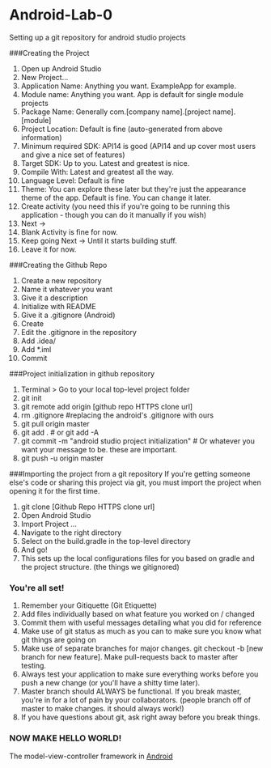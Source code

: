 Android-Lab-0
=============

Setting up a git repository for android studio projects

###Creating the Project
1. Open up Android Studio
2. New Project...
3. Application Name: Anything you want. ExampleApp for example.
4. Module name: Anything you want. App is default for single module projects
5. Package Name: Generally com.[company name].[project name].[module]
6. Project Location: Default is fine (auto-generated from above information)
7. Minimum required SDK: API14 is good (API14 and up cover most users and give a nice set of features)
8. Target SDK: Up to you. Latest and greatest is nice. 
9. Compile With: Latest and greatest all the way.
10. Language Level: Default is fine
11. Theme: You can explore these later but they're just the appearance theme of the app. Default is fine. You can change it later.
12. Create activity (you need this if you're going to be running this application - though you can do it manually if you wish)
13. Next -> 
14. Blank Activity is fine for now.
15. Keep going Next -> Until it starts building stuff. 
16. Leave it for now. 

###Creating the Github Repo
1. Create a new repository
2. Name it whatever you want
3. Give it a description
4. Initialize with README
5. Give it a .gitignore (Android)
6. Create
7. Edit the .gitignore in the repository
8. Add .idea/
9. Add *.iml
10. Commit

###Project initialization in github repository
1. Terminal > Go to your local top-level project folder
2. git init
3. git remote add origin [github repo HTTPS clone url]
4. rm .gitignore #replacing the android's .gitignore with ours
5. git pull origin master
6. git add . # or git add -A
7. git commit -m "android studio project initialization" # Or whatever you want your message to be. these are important.
8. git push -u origin master

###Importing the project from a git repository
If you're getting someone else's code or sharing this project via git, you must import the project when opening it for the first time.

1. git clone [Github Repo HTTPS clone url]
2. Open Android Studio
3. Import Project ...
4. Navigate to the right directory
5. Select on the build.gradle in the top-level directory
6. And go! 
7. This sets up the local configurations files for you based on gradle and the project structure. (the things we gitignored)


### You're all set!
1. Remember your Gitiquette (Git Etiquette)
2. Add files individually based on what feature you worked on / changed
3. Commit them with useful messages detailing what you did for reference
4. Make use of git status as much as you can to make sure you know what git things are going on
5. Make use of separate branches for major changes. git checkout -b [new branch for new feature]. Make pull-requests back to master after testing.
6. Always test your application to make sure everything works before you push a new change (or you'll have a shitty time later). 
7. Master branch should ALWAYS be functional. If you break master, you're in for a lot of pain by your collaborators. (people branch off of master to make changes. it should always work!)
8. If you have questions about git, ask right away before you break things. 

### NOW MAKE HELLO WORLD!
The model-view-controller framework in [Android](http://stackoverflow.com/a/12139782)
